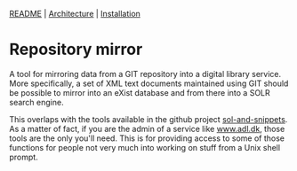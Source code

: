 
[README](README.md) | [Architecture](ARCHITECTURE.md) | [Installation](INSTALL.md)

# Repository mirror

A tool for mirroring data from a GIT repository into a digital library
service. More specifically, a set of XML text documents maintained
using GIT should be possible to mirror into an eXist database and from
there into a SOLR search engine.

This overlaps with the tools available in the github project
[sol-and-snippets](https://github.com/Det-Kongelige-Bibliotek/solr-and-snippets). As
a matter of fact, if you are the admin of a service like www.adl.dk,
those tools are the only you'll need. This is for providing access to
some of those functions for people not very much into working on stuff from a Unix shell prompt.

